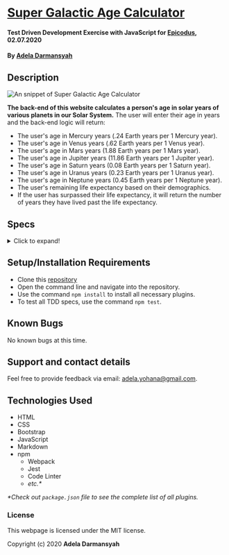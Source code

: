 # [Super Galactic Age Calculator](https://github.com/ayohana/galactic-age-calculator.git/)

#### Test Driven Development Exercise with JavaScript for [Epicodus](https://www.epicodus.com/), 02.07.2020

#### By [**Adela Darmansyah**](https://ayohana.github.io/portfolio/)

## Description

![An snippet of Super Galactic Age Calculator](./img/homepage.JPG/)

**The back-end of this website calculates a person's age in solar years of various planets in our Solar System.** The user will enter their age in years and the back-end logic will return:

* The user's age in Mercury years (.24 Earth years per 1 Mercury year).
* The user's age in Venus years (.62 Earth years per 1 Venus year).
* The user's age in Mars years (1.88 Earth years per 1 Mars year).
* The user's age in Jupiter years (11.86 Earth years per 1 Jupiter year).
* The user's age in Saturn years (0.08 Earth years per 1 Saturn year).
* The user's age in Uranus years (0.23 Earth years per 1 Uranus year).
* The user's age in Neptune years (0.45 Earth years per 1 Neptune year).
* The user's remaining life expectancy based on their demographics.
* If the user has surpassed their life expectancy, it will return the number of years they have lived past the life expectancy.

## Specs

<details>
  <summary>Click to expand!</summary>

| Spec | Input | Output |
| :-------------     | :------------- | :------------- |
| **Program Returns User's Age in Earth Years** | 25 | 25 |
| **Program Returns User's Age in Mercury Years** | 25 | 6 |
| **Program Returns User's Age in Venus Years** | 25 | 15.5 |
| **Program Returns User's Age in Mars Years** | 25 | 47 |
| **Program Returns User's Age in Jupiter Years** | 25 | 296.5 |
| **Program Returns User's Age in Saturn Years** | 25 | 2 |
| **Program Returns User's Age in Uranus Years** | 25 | 5.75 |
| **Program Returns User's Age in Neptune Years** | 25 | 11.25 |
| **Program Returns User's Remaining Life Expectancy Based on Their Demographics** | age 25, exercises daily, BMI within normal limits, occupation: professional rock climber | 75 |
| **Program Returns User's Number of Years Lived Past Their Life Expectancy if User Surpassed Their Life Expectancy** | age 105, exercises daily, BMI within normal limits, occupation: professional rock climber | 5 |

</details>

## Setup/Installation Requirements

* Clone this [repository](https://github.com/ayohana/galactic-age-calculator.git/)
* Open the command line and navigate into the repository.
* Use the command `npm install` to install all necessary plugins.
* To test all TDD specs, use the command `npm test`.

## Known Bugs

No known bugs at this time.

## Support and contact details

Feel free to provide feedback via email: adela.yohana@gmail.com.

## Technologies Used

* HTML
* CSS
* Bootstrap
* JavaScript
* Markdown
* npm
  * Webpack
  * Jest
  * Code Linter
  * _etc.*_

_*Check out `package.json` file to see the complete list of all plugins._

### License

This webpage is licensed under the MIT license.

Copyright (c) 2020 **Adela Darmansyah**